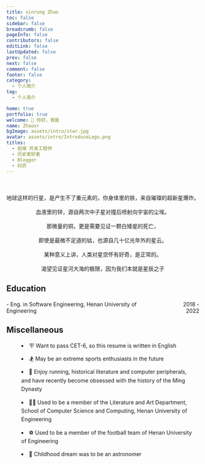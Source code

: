 ```yaml
---
title: xinrong Zhao
toc: false
sidebar: false
breadcrumb: false
pageInfo: false
contributors: false
editLink: false
lastUpdated: false
prev: false
next: false
comment: false
footer: false
category:
  - 个人简介
tag:
  - 个人简介

home: true
portfolio: true
welcome: 👋 你好，我是
name: Zhaoxr
bgImage: assets/intro/star.jpg
avatar: assets/intro/IntroduceLogo.png
titles:
  - 前端 开发工程师
  - 历史爱好者
  - Blogger
  - 码农
---
```



<div style="text-align:center; opacity: 1;  padding-top: 37px; padding-bottom: 0px;">
        地球这样的行星，是产生不了重元素的，你身体里的铁，来自璀璨的超新星爆炸。<br/><br/>
        血液里的锌，源自两次中子星对撞后喷射向宇宙的尘埃。<br/><br/>
        那微量的铜，更是需要见证一颗白矮星的死亡，<br/><br/>
        即使是最微不足道的钴，也源自几十亿光年外的星云。<br/><br/>
        某种意义上讲，人类对星空怀有好奇，是正常的。<br/><br/>
        渴望见证星河大海的极限，因为我们本就是星辰之子  
</div>

## Education


<div class="edu-item" style="display: flex; justify-content: space-between; max-width: 910px; margin: 20px auto;">
    <div style="text-align: left;">
        - Eng. in Software Engineering, Henan University of Engineering
    </div>
    <div style="margin-left: 5px;text-align: right;">
        2018 - 2022
    </div>
</div>


## Miscellaneous

<div class="misc-container">
<ul>
<li>🪧 Want to pass CET-6, so this resume is written in English</li>
<li>🏂 May be an extreme sports enthusiasts in the future</li>
<li>💪 Enjoy running, historical literature and computer peripherals, and have recently become obsessed with the history of the Ming Dynasty</li>
<li>🧍‍♂️ Used to be a member of the Literature and Art Department, School of Computer Science and Computing, Henan University of Engineering</li>
<li>⚽ Used to be a member of the football team of Henan University of Engineering</li>
<li>🔭 Childhood dream was to be an astronomer</li>
</ul>
</div>




<style>
@media (max-width: 600px) {
  .edu-item {
    flex-direction: column;
    text-align: center;
  }
  .edu-item div {
    text-align: center !important;
    margin: 5px 0;
  }
}
.misc-container {
  max-width: 910px;
  margin: 0 auto;  
  padding: 0 15px; 
}

.misc-container li {
  margin: 12px 0;
  line-height: 1.6;
  list-style-position: inside; 
}
</style>